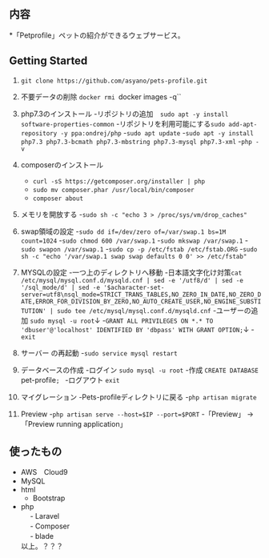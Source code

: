 ## 内容  
*「Petprofile」ペットの紹介ができるウェブサービス。

## Getting Started  
1. `git clone https://github.com/asyano/pets-profile.git`
2. 不要データの削除 `docker rmi `docker images -q``
5. php7.3のインストール
    -リポジトリの追加　`sudo apt -y install software-properties-common`
    -リポジトリを利用可能にする`sudo add-apt-repository -y ppa:ondrej/php`
    -`sudo apt update`
    -`sudo apt -y install php7.3 php7.3-bcmath php7.3-mbstring php7.3-mysql php7.3-xml`
    -`php -v`
2. composerのインストール
    - `curl -sS https://getcomposer.org/installer | php`
    - `sudo mv composer.phar /usr/local/bin/composer`
    - `composer about`
6. メモリを開放する
    -`sudo sh -c "echo 3 > /proc/sys/vm/drop_caches"`
7. swap領域の設定
    -`sudo dd if=/dev/zero of=/var/swap.1 bs=1M count=1024`
    -`sudo chmod 600 /var/swap.1`
    -`sudo mkswap /var/swap.1`
    -`sudo swapon /var/swap.1`
    -`sudo cp -p /etc/fstab /etc/fstab.ORG`
    -`sudo sh -c "echo '/var/swap.1 swap swap defaults 0 0' >> /etc/fstab"`

8. MYSQLの設定
    -一つ上のディレクトリへ移動
    -日本語文字化け対策`cat /etc/mysql/mysql.conf.d/mysqld.cnf | sed -e '/utf8/d' | sed -e '/sql_mode/d' | sed -e '$acharacter-set-server=utf8\nsql_mode=STRICT_TRANS_TABLES,NO_ZERO_IN_DATE,NO_ZERO_DATE,ERROR_FOR_DIVISION_BY_ZERO,NO_AUTO_CREATE_USER,NO_ENGINE_SUBSTITUTION' | sudo tee /etc/mysql/mysql.conf.d/mysqld.cnf`
    -ユーザーの追加 `sudo mysql -u root`↓ 
    -`GRANT ALL PRIVILEGES ON *.* TO 'dbuser'@'localhost' IDENTIFIED BY 'dbpass' WITH GRANT OPTION;`↓
    -`exit`
8. サーバー の再起動
    -`sudo service mysql restart`
8. データベースの作成
    -ログイン `sudo mysql -u root`
    -作成 `CREATE DATABASE `pet-profile`; `
    -ログアウト `exit`
8. マイグレーション
    -Pets-profileディレクトリに戻る
    -`php artisan migrate`
9. Preview
    -`php artisan serve --host=$IP --port=$PORT`
    -「Preview」 -> 「Preview running application」

## 使ったもの  
* AWS　Cloud9
* MySQL
* html  
   - Bootstrap
* php  
　 - Laravel   
　 - Composer  
　 - blade  
以上。？？？
